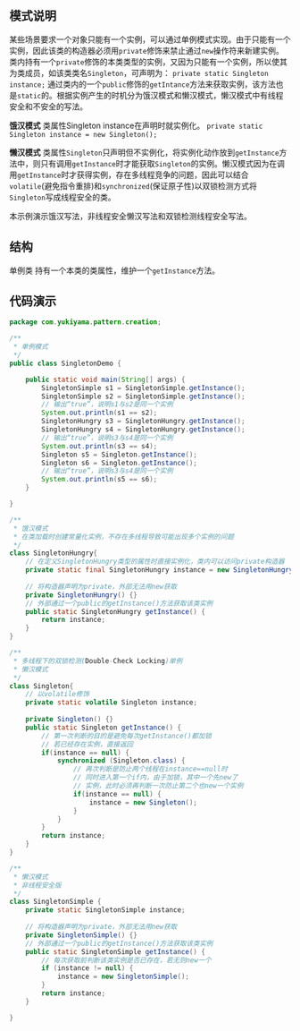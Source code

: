 ## 模式说明
某些场景要求一个对象只能有一个实例，可以通过单例模式实现。由于只能有一个实例，因此该类的构造器必须用`private`修饰来禁止通过`new`操作符来新建实例。类内持有一个`private`修饰的本类类型的实例，又因为只能有一个实例，所以使其为类成员，如该类类名`Singleton`，可声明为：
`private static Singleton instance;`
通过类内的一个`public`修饰的`getIntance`方法来获取实例，该方法也是`static`的。根据实例产生的时机分为饿汉模式和懒汉模式，懒汉模式中有线程安全和不安全的写法。
​

**饿汉模式**
类属性Singleton instance在声明时就实例化。
`private static Singleton instance = new Singleton();`


**懒汉模式**
类属性`Singleton`只声明但不实例化，将实例化动作放到`getInstance`方法中，则只有调用`getInstance`时才能获取`Singleton`的实例。懒汉模式因为在调用`getInstance`时才获得实例，存在多线程竞争的问题，因此可以结合`volatile`(避免指令重排)和`synchronized`(保证原子性)以双锁检测方式将`Singleton`写成线程安全的类。
​

​本示例演示饿汉写法，非线程安全懒汉写法和双锁检测线程安全写法。
​

## 结构
​单例类
  持有一个本类的类属性，维护一个`getInstance`方法。
​

## 代码演示
```java
package com.yukiyama.pattern.creation;

/**
 * 单例模式
 */
public class SingletonDemo {

	public static void main(String[] args) {
		SingletonSimple s1 = SingletonSimple.getInstance();
		SingletonSimple s2 = SingletonSimple.getInstance();
		// 输出“true”，说明s1与s2是同一个实例
		System.out.println(s1 == s2);
		SingletonHungry s3 = SingletonHungry.getInstance();
		SingletonHungry s4 = SingletonHungry.getInstance();
		// 输出“true”，说明s3与s4是同一个实例
		System.out.println(s3 == s4);
		Singleton s5 = Singleton.getInstance();
		Singleton s6 = Singleton.getInstance();
		// 输出“true”，说明s3与s4是同一个实例
		System.out.println(s5 == s6);
	}

}

/**
 * 饿汉模式
 * 在类加载时创建常量化实例，不存在多线程导致可能出现多个实例的问题
 */
class SingletonHungry{
	// 在定义SingletonHungry类型的属性时直接实例化，类内可以访问private构造器
	private static final SingletonHungry instance = new SingletonHungry();
	
	// 将构造器声明为private，外部无法用new获取
	private SingletonHungry() {}
	// 外部通过一个public的getInstance()方法获取该类实例
	public static SingletonHungry getInstance() {
		return instance;
	}
}

/**
 * 多线程下的双锁检测(Double-Check Locking)单例
 * 懒汉模式
 */
class Singleton{
	// 以volatile修饰
	private static volatile Singleton instance;
	
	private Singleton() {}
	public static Singleton getInstance() {
		// 第一次判断的目的是避免每次getInstance()都加锁
		// 若已经存在实例，直接返回
		if(instance == null) {
			synchronized (Singleton.class) {
				// 再次判断是防止两个线程在instance==null时
				// 同时进入第一个if内，由于加锁，其中一个先new了
				// 实例，此时必须再判断一次防止第二个也new一个实例
				if(instance == null) {
					instance = new Singleton();
				}
			}
		}
		return instance;
	}
}

/**
 * 懒汉模式
 * 非线程安全版
 */
class SingletonSimple {
	private static SingletonSimple instance;
	
	// 将构造器声明为private，外部无法用new获取
	private SingletonSimple() {}
	// 外部通过一个public的getInstance()方法获取该类实例
	public static SingletonSimple getInstance() {
		// 每次获取前判断该类实例是否已存在，若无则new一个
		if (instance != null) {
			instance = new SingletonSimple();
		}
		return instance;
	}

}
```
